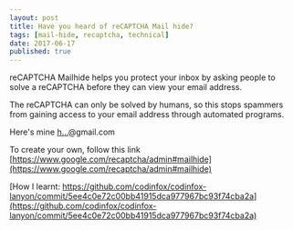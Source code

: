 ```yaml
---
layout: post
title: Have you heard of reCAPTCHA Mail hide?
tags: [mail-hide, recaptcha, technical]
date: 2017-06-17
published: true
---
```


reCAPTCHA Mailhide helps you protect your inbox by asking people to solve a reCAPTCHA before they can view your email address.

<!--more-->

The reCAPTCHA can only be solved by humans, so this stops spammers from gaining access to your email address through automated programs.

Here's mine <a href="http://www.google.com/recaptcha/mailhide/d?k=01EZblRVcwCfeaWKpFaYwlsQ==&amp;c=UB1oSWyou13mWo9S_j8G-jtShQF9_J2sKKP4oi0HfNE=" onclick="window.open('http://www.google.com/recaptcha/mailhide/d?k\x3d01EZblRVcwCfeaWKpFaYwlsQ\x3d\x3d\x26c\x3dUB1oSWyou13mWo9S_j8G-jtShQF9_J2sKKP4oi0HfNE\x3d', '', 'toolbar=0,scrollbars=0,location=0,statusbar=0,menubar=0,resizable=0,width=500,height=300'); return false;" title="Reveal this e-mail address">h...</a>@gmail.com

To create your own, follow this link [https://www.google.com/recaptcha/admin#mailhide](https://www.google.com/recaptcha/admin#mailhide)

[How I learnt: https://github.com/codinfox/codinfox-lanyon/commit/5ee4c0e72c00bb41915dca977967bc93f74cba2a](https://github.com/codinfox/codinfox-lanyon/commit/5ee4c0e72c00bb41915dca977967bc93f74cba2a)